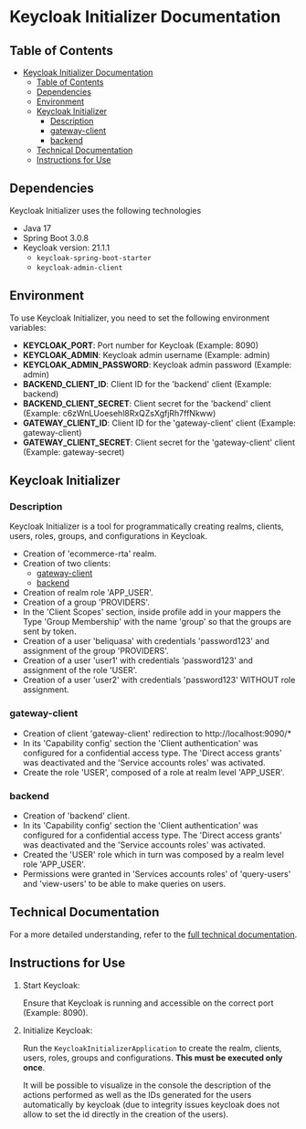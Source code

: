 # Keycloak Initializer Documentation

## Table of Contents

- [Keycloak Initializer Documentation](#keycloak-initializer-documentation)
  - [Table of Contents](#table-of-contents)
  - [Dependencies](#dependencies)
  - [Environment](#environment)
  - [Keycloak Initializer](#keycloak-initializer)
    - [Description](#description)
    - [gateway-client](#gateway-client)
    - [backend](#backend)
  - [Technical Documentation](#technical-documentation)
  - [Instructions for Use](#instructions-for-use)

## Dependencies

Keycloak Initializer uses the following technologies

- Java 17
- Spring Boot 3.0.8
- Keycloak version: 21.1.1
  - `keycloak-spring-boot-starter`
  - `keycloak-admin-client`

## Environment

To use Keycloak Initializer, you need to set the following environment variables:

- **KEYCLOAK_PORT**: Port number for Keycloak (Example: 8090)
- **KEYCLOAK_ADMIN**: Keycloak admin username (Example: admin)
- **KEYCLOAK_ADMIN_PASSWORD**: Keycloak admin password (Example: admin)
- **BACKEND_CLIENT_ID**: Client ID for the 'backend' client (Example: backend)
- **BACKEND_CLIENT_SECRET**: Client secret for the 'backend' client (Example: c6zWnLUoesehl8RxQZsXgfjRh7ffNkww)
- **GATEWAY_CLIENT_ID**: Client ID for the 'gateway-client' client (Example: gateway-client)
- **GATEWAY_CLIENT_SECRET**: Client secret for the 'gateway-client' client (Example: gateway-secret)

## Keycloak Initializer

### Description

Keycloak Initializer is a tool for programmatically creating realms, clients, users, roles, groups, and configurations in Keycloak.

- Creation of 'ecommerce-rta' realm.
- Creation of two clients:
  - [gateway-client](#gateway-client)
  - [backend](#backend)
- Creation of realm role 'APP_USER'.
- Creation of a group 'PROVIDERS'.
- In the 'Client Scopes' section, inside profile add in your mappers the Type 'Group Membership' with the name 'group' so that the groups are sent by token.
- Creation of a user 'beliquasa' with credentials 'password123' and assignment of the group 'PROVIDERS'.
- Creation of a user 'user1' with credentials 'password123' and assignment of the role 'USER'.
- Creation of a user 'user2' with credentials 'password123' WITHOUT role assignment.

### gateway-client

- Creation of client 'gateway-client' redirection to http://localhost:9090/\*
- In its 'Capability config' section the 'Client authentication' was configured for a confidential access type. The 'Direct access grants' was deactivated and the 'Service accounts roles' was activated.
- Create the role 'USER', composed of a role at realm level 'APP_USER'.

### backend

- Creation of 'backend' client.
- In its 'Capability config' section the 'Client authentication' was configured for a confidential access type. The 'Direct access grants' was deactivated and the 'Service accounts roles' was activated.
- Created the 'USER' role which in turn was composed by a realm level role 'APP_USER'.
- Permissions were granted in 'Services accounts roles' of 'query-users' and 'view-users' to be able to make queries on users.

## Technical Documentation

For a more detailed understanding, refer to the [full technical documentation](../README.md).

## Instructions for Use

1. Start Keycloak:

   Ensure that Keycloak is running and accessible on the correct port (Example: 8090).

2. Initialize Keycloak:

   Run the `KeycloakInitializerApplication` to create the realm, clients, users, roles, groups and configurations. **This must be executed only once**.

   It will be possible to visualize in the console the description of the actions performed as well as the IDs generated for the users automatically by keycloak (due to integrity issues keycloak does not allow to set the id directly in the creation of the users).
